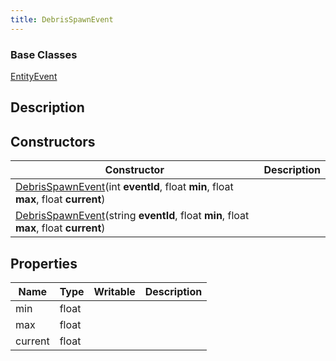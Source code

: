 ```yaml
---
title: DebrisSpawnEvent
---
```

### Base Classes

[EntityEvent](/vext/ref/shared/class/entityevent)

## Description

## Constructors

| Constructor                                                                                                                    | Description |
| ------------------------------------------------------------------------------------------------------------------------------ | ----------- |
| [DebrisSpawnEvent](/vext/ref/shared/class/debrisspawnevent)(int **eventId**, float **min**, float **max**, float **current**)    |             |
| [DebrisSpawnEvent](/vext/ref/shared/class/debrisspawnevent)(string **eventId**, float **min**, float **max**, float **current**) |             |

## Properties

| Name    | Type  | Writable | Description |
| ------- | ----- | -------- | ----------- |
| min     | float |          |             |
| max     | float |          |             |
| current | float |          |             |
